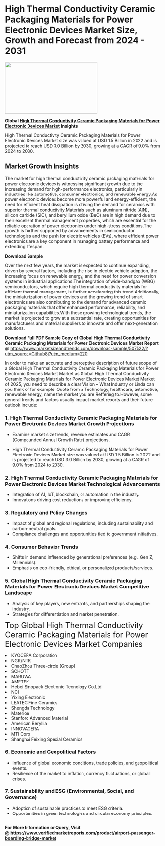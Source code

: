 <H1>High Thermal Conductivity Ceramic Packaging Materials for Power Electronic Devices Market Size, Growth and Forecast from 2024 - 2031</H1><img class="aligncenter size-medium wp-image-584254" src="https://thirdeyenews.in/wp-content/uploads/2024/09/Global-Market-Research-300x168.jpeg" alt="" width="300" height="168" /><p><strong>Global&nbsp;<a href="https://www.marketsizeandtrends.com/download-sample/507522/?utm_source=Github8j?utm_medium=220">High Thermal Conductivity Ceramic Packaging Materials for Power Electronic Devices Market</a> Insights</strong></p><p>High Thermal Conductivity Ceramic Packaging Materials for Power Electronic Devices Market size was valued at USD 1.5 Billion in 2022 and is projected to reach USD 3.0 Billion by 2030, growing at a CAGR of 9.0% from 2024 to 2030.</p><p><h2>Market Growth Insights</h2> <p>The market for high thermal conductivity ceramic packaging materials for power electronic devices is witnessing significant growth due to the increasing demand for high-performance electronics, particularly in industries like automotive, consumer electronics, and renewable energy.As power electronic devices become more powerful and energy-efficient, the need for efficient heat dissipation is driving the demand for ceramics with superior thermal conductivity.Materials such as aluminum nitride (AlN), silicon carbide (SiC), and beryllium oxide (BeO) are in high demand due to their excellent thermal management properties, which are essential for the reliable operation of power electronics under high-stress conditions.The growth is further supported by advancements in semiconductor technologies and the push for electric vehicles (EVs), where efficient power electronics are a key component in managing battery performance and extending lifespan.</p> <p><strong>Download Sample</strong></p> <p>Over the next few years, the market is expected to continue expanding, driven by several factors, including the rise in electric vehicle adoption, the increasing focus on renewable energy, and the need for power conversion systems in industrial applications.The integration of wide-bandgap (WBG) semiconductors, which require high thermal conductivity materials for efficient thermal management, is further accelerating this trend.Additionally, the miniaturization of power devices and the growing trend of smart electronics are also contributing to the demand for advanced ceramic packaging materials that offer enhanced performance, reliability, and miniaturization capabilities.With these growing technological trends, the market is projected to grow at a substantial rate, creating opportunities for manufacturers and material suppliers to innovate and offer next-generation solutions.</p> <p><span class=""><strong>Download Full PDF Sample Copy of Global High Thermal Conductivity Ceramic Packaging Materials for Power Electronic Devices Market Report</strong> @ <a href="https://www.marketsizeandtrends.com/download-sample/507522/?utm_source=Github8j?utm_medium=220" target="_blank">https://www.marketsizeandtrends.com/download-sample/507522/?utm_source=Github8j?utm_medium=220</a></span></p><p>In order to make an accurate and perceptive description of future scope of a Global&nbsp;High Thermal Conductivity Ceramic Packaging Materials for Power Electronic Devices Market Market as Global&nbsp;High Thermal Conductivity Ceramic Packaging Materials for Power Electronic Devices Market Market of 2025, you need to describe a clear Vision &ndash; What Industry or Linda can you think of for example: Quote from a Technology, healthcare, automotive, renewable energy, name the market you are Reffering to.However, some general trends and factors usually impact market reports and their future outlook include:</p><h3>1.&nbsp;<strong>High Thermal Conductivity Ceramic Packaging Materials for Power Electronic Devices Market Growth Projections</strong></h3><ul><li>Examine market size trends, revenue estimates and CAGR (Compounded Annual Growth Rate) projections.</li><li><p>High Thermal Conductivity Ceramic Packaging Materials for Power Electronic Devices Market size was valued at USD 1.5 Billion in 2022 and is projected to reach USD 3.0 Billion by 2030, growing at a CAGR of 9.0% from 2024 to 2030.</p></li></ul><h3>2.&nbsp;<strong>High Thermal Conductivity Ceramic Packaging Materials for Power Electronic Devices Market Technological Advancements</strong></h3><ul><li>Integration of AI, IoT, blockchain, or automation in the industry.</li><li>Innovations driving cost reductions or improving efficiency.</li></ul><h3>3.&nbsp;<strong>Regulatory and Policy Changes</strong></h3><ul><li>Impact of global and regional regulations, including sustainability and carbon-neutral goals.</li><li>Compliance challenges and opportunities tied to government initiatives.</li></ul><h3>4.&nbsp;<strong>Consumer Behavior Trends</strong></h3><ul><li>Shifts in demand influenced by generational preferences (e.g., Gen Z, Millennials).</li><li>Emphasis on eco-friendly, ethical, or personalized products/services.</li></ul><h3>5.&nbsp;<strong>Global High Thermal Conductivity Ceramic Packaging Materials for Power Electronic Devices Market Competitive Landscape</strong></h3><ul><li>Analysis of key players, new entrants, and partnerships shaping the industry.</li><li>Strategies for differentiation and market penetration.</li></ul><p data-pm-slice="1 1 []"><span style="color: inherit; font-family: inherit; font-size: 25px;">Top Global High Thermal Conductivity Ceramic Packaging Materials for Power Electronic Devices Market Companies</span></p><div class="" data-test-id=""><p><li>KYOCERA Corporation</li><li> NGK/NTK</li><li> ChaoZhou Three-circle (Group)</li><li> SCHOTT</li><li> MARUWA</li><li> AMETEK</li><li> Hebei Sinopack Electronic Tecnology Co.Ltd</li><li> NCI</li><li> Yixing Electronic</li><li> LEATEC Fine Ceramics</li><li> Shengda Technology</li><li> Materion</li><li> Stanford Advanced Material</li><li> American Beryllia</li><li> INNOVACERA</li><li> MTI Corp</li><li> Shanghai Feixing Special Ceramics</li></p></div><h3>6.&nbsp;<strong>Economic and Geopolitical Factors</strong></h3><ul><li>Influence of global economic conditions, trade policies, and geopolitical events.</li><li>Resilience of the market to inflation, currency fluctuations, or global crises.</li></ul><h3>7.&nbsp;<strong>Sustainability and ESG (Environmental, Social, and Governance)</strong></h3><ul><li>Adoption of sustainable practices to meet ESG criteria.</li><li>Opportunities in green technologies and circular economy principles.</li></ul><h2><strong style="font-size: 14px;">For More Information or Query, Visit @&nbsp;</strong><a style="background-color: #ffffff; font-size: 14px;" href="https://www.marketsizeandtrends.com/report/high-thermal-conductivity-ceramic-packaging-materials-for-power-electronic-devices-market/" target="_blank">https://www.verifiedmarketreports.com/product/airport-passenger-boarding-bridge-market</a></h2>